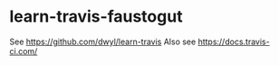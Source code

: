 # learn-travis-faustogut

See https://github.com/dwyl/learn-travis
Also see https://docs.travis-ci.com/
